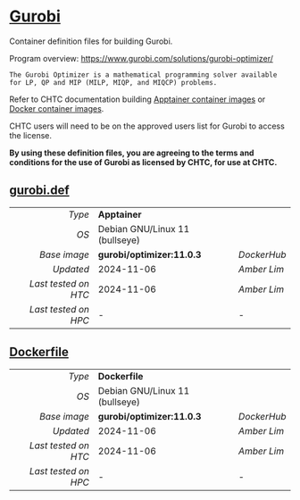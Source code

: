 <!--
   Copyright 2024, Center for High Throughput Computing, University of Wisconsin - Madison
   Licensed under the Apache License, Version 2.0 (the "License");
   you may not use this file except in compliance with the License.
   You may obtain a copy of the License at
       http://www.apache.org/licenses/LICENSE-2.0
   Unless required by applicable law or agreed to in writing, software
   distributed under the License is distributed on an "AS IS" BASIS,
   WITHOUT WARRANTIES OR CONDITIONS OF ANY KIND, either express or implied.
   See the License for the specific language governing permissions and
   limitations under the License.
-->

# [Gurobi](/software/Gurobi)

Container definition files for building Gurobi.

Program overview: https://www.gurobi.com/solutions/gurobi-optimizer/

    The Gurobi Optimizer is a mathematical programming solver available for LP, QP and MIP (MILP, MIQP, and MIQCP) problems.

Refer to CHTC documentation building [Apptainer container images](https://chtc.cs.wisc.edu/uw-research-computing/apptainer-htc.html) or [Docker container images](https://chtc.cs.wisc.edu/uw-research-computing/docker-build).

CHTC users will need to be on the approved users list for Gurobi to access the license.

**By using these definition files, you are agreeing to the terms and conditions for the use of Gurobi as licensed by CHTC, for use at CHTC.**

## [gurobi.def](gurobi.def)

| | | |
| ---: | :--- | :--- |
| *Type* | **Apptainer** | |
| *OS* | Debian GNU/Linux 11 (bullseye) | |
| *Base image* | **gurobi/optimizer:11.0.3** | *DockerHub* |
| *Updated* | 2024-11-06 | *Amber Lim* |
| *Last tested on HTC* | 2024-11-06 | *Amber Lim* |
| *Last tested on HPC* | - | - |

## [Dockerfile](Dockerfile)

| | | |
| ---: | :--- | :--- |
| *Type* | **Dockerfile** | |
| *OS* | Debian GNU/Linux 11 (bullseye) | |
| *Base image* | **gurobi/optimizer:11.0.3** | *DockerHub* |
| *Updated* | 2024-11-06 | *Amber Lim* |
| *Last tested on HTC* | 2024-11-06 | *Amber Lim* |
| *Last tested on HPC* | - | - |
